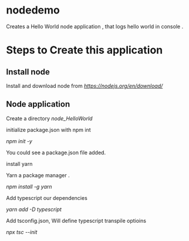 # nodedemo
Creates a Hello World node application , that logs hello world in console . 

# Steps to Create this application 

## Install node

Install and download node from _https://nodejs.org/en/download/_

## Node application 

Create a directory _node_HelloWorld_

initialize package.json with npm int 

_npm init -y_ 

You could see a package.json file added. 

install yarn 

Yarn a package manager . 

_npm install -g yarn_

Add typescript our dependencies 

_yarn add -D typescript_ 

Add tsconfig.json, Will define typescript transpile optioins

_npx tsc --init_


